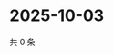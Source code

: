 # 2025-10-03

共 0 条

<!-- BEGIN ZHIHUQUESTIONS -->
<!-- 最后更新时间 Fri Oct 03 2025 21:19:29 GMT+0800 (China Standard Time) -->

<!-- END ZHIHUQUESTIONS -->

